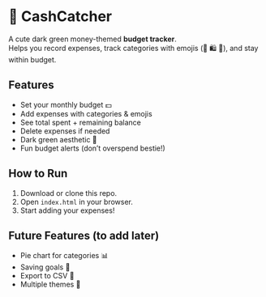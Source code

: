 # 💚 CashCatcher

A cute dark green money-themed **budget tracker**.  
Helps you record expenses, track categories with emojis (🍕 🛍️ 💄), and stay within budget.  

## Features
- Set your monthly budget 💵  
- Add expenses with categories & emojis  
- See total spent + remaining balance  
- Delete expenses if needed  
- Dark green aesthetic 🌿  
- Fun budget alerts (don’t overspend bestie!)  

## How to Run
1. Download or clone this repo.  
2. Open `index.html` in your browser.  
3. Start adding your expenses!  

## Future Features (to add later)
- Pie chart for categories 📊  
- Saving goals 🐷  
- Export to CSV 📂  
- Multiple themes 🎨  

